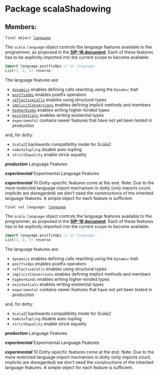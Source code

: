 # Package scalaShadowing
## Members:
<pre><code class="language-scala" >final object <a href="./language$.md">language</a></pre></code>
The `scala.language` object controls the language features available to the programmer, as proposed in the
[**SIP-18 document**](https://docs.google.com/document/d/1nlkvpoIRkx7at1qJEZafJwthZ3GeIklTFhqmXMvTX9Q/edit).
Each of these features has to be explicitly imported into the current scope to become available:
```scala
import language.postfixOps // or language._
List(1, 2, 3) reverse
```
The language features are:
* [`dynamics`](../scalaShadowing/language$.md#dynamics)            enables defining calls rewriting using the `Dynamic` trait
* [`postfixOps`](../scalaShadowing/language$.md#postfixOps)          enables postfix operators
* [`reflectiveCalls`](../scalaShadowing/language$.md#reflectiveCalls)     enables using structural types
* [`implicitConversions`](../scalaShadowing/language$.md#implicitConversions) enables defining implicit methods and members
* [`higherKinds`](../scalaShadowing/language$.md#higherKinds)         enables writing higher-kinded types
* [`existentials`](../scalaShadowing/language$.md#existentials)        enables writing existential types
* `experimental`        contains newer features that have not yet been tested in production

and, for dotty:
* `Scala2`]               backwards compatibility mode for Scala2
* `noAutoTupling`       disable auto-tupling
* `strictEquality`      enable strick equality

***production*** Language Features

***experimental*** Experimental Language Features

***experimental*** 10
Dotty-specific features come at the end.
Note: Due to the more restricted language import mechanism in dotty (only
imports count, implicits are disregarded) we don't need the constructions
of the inherited language features. A simple object for each feature is
sufficient.

<pre><code class="language-scala" >final val language: <a href="./language$.md">language</a></pre></code>
The `scala.language` object controls the language features available to the programmer, as proposed in the
[**SIP-18 document**](https://docs.google.com/document/d/1nlkvpoIRkx7at1qJEZafJwthZ3GeIklTFhqmXMvTX9Q/edit).
Each of these features has to be explicitly imported into the current scope to become available:
```scala
import language.postfixOps // or language._
List(1, 2, 3) reverse
```
The language features are:
* `dynamics`            enables defining calls rewriting using the `Dynamic` trait
* `postfixOps`          enables postfix operators
* `reflectiveCalls`     enables using structural types
* `implicitConversions` enables defining implicit methods and members
* `higherKinds`         enables writing higher-kinded types
* `existentials`        enables writing existential types
* `experimental`        contains newer features that have not yet been tested in production

and, for dotty:
* `Scala2`]               backwards compatibility mode for Scala2
* `noAutoTupling`       disable auto-tupling
* `strictEquality`      enable strick equality

***production*** Language Features

***experimental*** Experimental Language Features

***experimental*** 10
Dotty-specific features come at the end.
Note: Due to the more restricted language import mechanism in dotty (only
imports count, implicits are disregarded) we don't need the constructions
of the inherited language features. A simple object for each feature is
sufficient.


